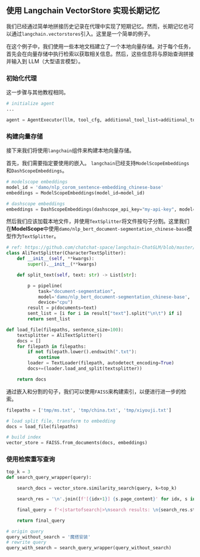 ## 使用 Langchain VectorStore 实现长期记忆

我们已经通过简单地拼接历史记录在代理中实现了短期记忆。然而，长期记忆也可以通过`langchain.vectorstores`引入。这里是一个简单的例子。

在这个例子中，我们使用一些本地文档建立了一个本地向量存储。对于每个任务，首先会在向量存储中执行检索以获取相关信息。然后，这些信息将与原始查询拼接并输入到 LLM（大型语言模型）。

### 初始化代理
这一步骤与其他教程相同。

```Python
# initialize agent
...

agent = AgentExecutor(llm, tool_cfg, additional_tool_list=additional_tool_list, prompt_generator=prompt_generator)

```

### 构建向量存储
接下来我们将使用`langchain`组件来构建本地向量存储。

首先，我们需要指定要使用的嵌入。 `langchain`已经支持`ModelScopeEmbeddings`和`DashScopeEmbeddings`。

```Python
# modelscope embeddings
model_id = 'damo/nlp_corom_sentence-embedding_chinese-base'
embeddings = ModelScopeEmbeddings(model_id=model_id)

# dashscope embeddings
embeddings = DashScopeEmbeddings(dashscope_api_key="my-api-key", model="text-embedding-v1")

```

然后我们应该加载本地文件，并使用`TextSplitter`将文件按句子分割。这里我们在**ModelScope**中使用`damo/nlp_bert_document-segmentation_chinese-base`模型作为`TextSplitter`。

```Python
# ref: https://github.com/chatchat-space/langchain-ChatGLM/blob/master/textsplitter/ali_text_splitter.py
class AliTextSplitter(CharacterTextSplitter):
    def __init__(self, **kwargs):
        super().__init__(**kwargs)

    def split_text(self, text: str) -> List[str]:

        p = pipeline(
            task="document-segmentation",
            model='damo/nlp_bert_document-segmentation_chinese-base',
            device="cpu")
        result = p(documents=text)
        sent_list = [i for i in result["text"].split("\n\t") if i]
        return sent_list

def load_file(filepaths, sentence_size=100):
    textsplitter = AliTextSplitter()
    docs = []
    for filepath in filepaths:
        if not filepath.lower().endswith(".txt"):
            continue
        loader = TextLoader(filepath, autodetect_encoding=True)
        docs+=(loader.load_and_split(textsplitter))

    return docs

```

通过嵌入和分割的句子，我们可以使用`FAISS`来构建索引，以便进行进一步的检索。

```Python
filepaths = ['tmp/ms.txt', 'tmp/china.txt', 'tmp/xiyouji.txt']

# load split file, transform to embedding
docs = load_file(filepaths)

# build index
vector_store = FAISS.from_documents(docs, embeddings)
```

### 使用检索重写查询

```Python
top_k = 3
def search_query_wrapper(query):

    search_docs = vector_store.similarity_search(query, k=top_k)

    search_res = '\n'.join([f'[{idx+1}] {s.page_content}' for idx, s in enumerate(search_docs)])

    final_query = f'<|startofsearch|>\nsearch results: \n{search_res.strip()}\n<|endofsearch|>\n{query}'

    return final_query

# origin query
query_without_search = '魔搭安装'
# rewrite query
query_with_search = search_query_wrapper(query_without_search)
```
